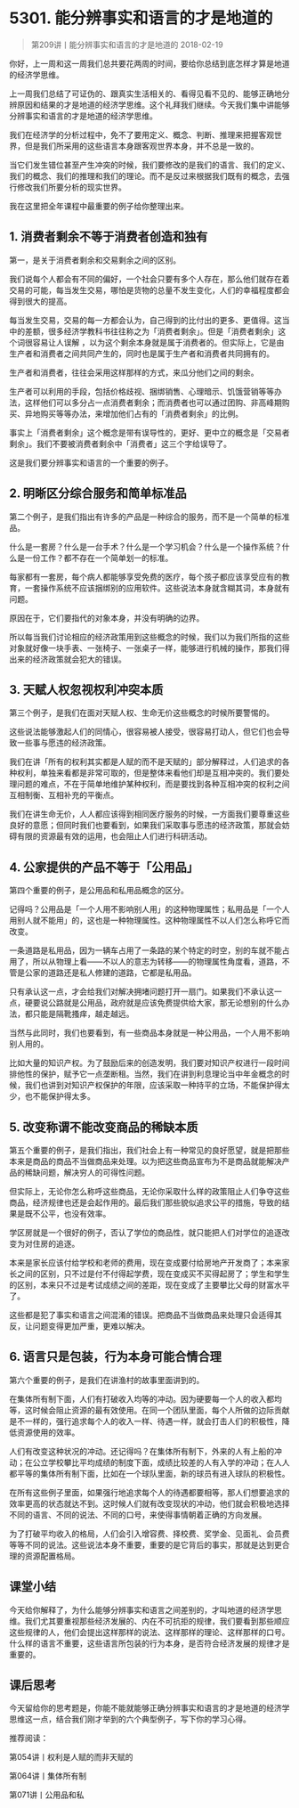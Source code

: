 # 5301. 能分辨事实和语言的才是地道的
> 第209讲丨能分辨事实和语言的才是地道的
2018-02-19

你好，上一周和这一周我们总共要花两周的时间，要给你总结到底怎样才算是地道的经济学思维。

上一周我们总结了可证伪的、跟真实生活相关的、看得见看不见的、能够正确地分辨原因和结果的才是地道的经济学思维。这个礼拜我们继续。今天我们集中讲能够分辨事实和语言的才是地道的经济学思维。

我们在经济学的分析过程中，免不了要用定义、概念、判断、推理来把握客观世界，但是我们所采用的这些语言本身跟客观世界本身，并不总是一致的。

当它们发生错位甚至产生冲突的时候，我们要修改的是我们的语言、我们的定义、我们的概念、我们的推理和我们的理论。而不是反过来根据我们既有的概念，去强行修改我们所要分析的现实世界。

我在这里把全年课程中最重要的例子给你整理出来。

## 1. 消费者剩余不等于消费者创造和独有
第一，是关于消费者剩余和交易剩余之间的区别。

我们说每个人都会有不同的偏好，一个社会只要有多个人存在，那么他们就存在着交易的可能，每当发生交易，哪怕是货物的总量不发生变化，人们的幸福程度都会得到很大的提高。

每当发生交易，交易的每一方都会认为，自己得到的比付出的更多、更值得。这当中的差额，很多经济学教科书往往称之为「消费者剩余」。但是「消费者剩余」这个词很容易让人误解 ，以为这个剩余本身就是属于消费者的。但实际上，它是由生产者和消费者之间共同产生的，同时也是属于生产者和消费者共同拥有的。

生产者和消费者，往往会采用这样那样的方式，来瓜分他们之间的剩余。

生产者可以利用的手段，包括价格歧视、捆绑销售、心理暗示、饥饿营销等等办法，这样他们可以多分占一点消费者剩余；而消费者也可以通过团购、非高峰期购买、异地购买等等办法，来增加他们占有的「消费者剩余」的比例。

事实上「消费者剩余」这个概念是带有误导性的，更好、更中立的概念是「交易者剩余」。我们不要被消费者剩余中「消费者」这三个字给误导了。

这是我们要分辨事实和语言的一个重要的例子。

## 2. 明晰区分综合服务和简单标准品
第二个例子，是我们指出有许多的产品是一种综合的服务，而不是一个简单的标准品。

什么是一套房？什么是一台手术？什么是一个学习机会？什么是一个操作系统？什么是一份工作？都不存在一个简单划一的标准。

每家都有一套房，每个病人都能够享受免费的医疗，每个孩子都应该享受应有的教育，一套操作系统不应该捆绑别的应用软件。这些说法本身就含糊其词，本身就有问题。

原因在于，它们要指代的对象本身，并没有明确的边界。

所以每当我们讨论相应的经济政策用到这些概念的时候，我们以为我们所指的这些对象就好像一块手表、一张椅子、一张桌子一样，能够进行机械的操作，那我们得出来的经济政策就会犯大的错误。

## 3. 天赋人权忽视权利冲突本质
第三个例子，是我们在面对天赋人权、生命无价这些概念的时候所要警惕的。

这些说法能够激起人们的同情心，很容易被人接受，很容易打动人，但它们也会导致一些事与愿违的经济政策。

我们在讲「所有的权利其实都是人赋的而不是天赋的」部分解释过，人们追求的各种权利，单独来看都是非常可取的，但是整体来看他们却是互相冲突的。我们要处理问题的难点，不在于简单地维护某种权利，而是要找到各种互相冲突的权利之间互相制衡、互相补充的平衡点。

我们在讲生命无价，人人都应该得到相同医疗服务的时候，一方面我们要尊重这些良好的意愿；但同时我们也要看到，如果我们采取事与愿违的经济政策，那就会妨碍有限的资源最有效的运用，也会阻止人们进行科研活动。

## 4. 公家提供的产品不等于「公用品」
第四个重要的例子，是公用品和私用品概念的区分。

记得吗？公用品是「一个人用不影响别人用」的这种物理属性；私用品是「一个人用别人就不能用」的，这也是一种物理属性。这种物理属性不以人们怎么称呼它而改变。

一条道路是私用品，因为一辆车占用了一条路的某个特定的时空，别的车就不能占用了，所以从物理上看——不以人的意志为转移——的物理属性角度看，道路，不管是公家的道路还是私人修建的道路，它都是私用品。

只有承认这一点，才会给我们对解决拥堵问题打开一扇门。如果我们不承认这一点，硬要说公路就是公用品，政府就是应该免费提供给大家，那无论想别的什么办法，都只能是隔靴搔痒，越走越远。

当然与此同时，我们也要看到，有一些商品本身就是一种公用品，一个人用不影响别人用的。

比如大量的知识产权。为了鼓励后来的创造发明，我们要对知识产权进行一段时间排他性的保护，赋予它一点垄断租。当然，我们在讲到利息理论当中年金概念的时候，我们也讲到对知识产权保护的年限，应该采取一种持平的立场，不能保护得太少，也不能保护得太多。

## 5. 改变称谓不能改变商品的稀缺本质
第五个重要的例子，是我们指出，我们社会上有一种常见的良好愿望，就是把那些本来是商品的商品不当做商品来处理。以为把这些商品宣布为不是商品就能解决产品的稀缺问题，解决穷人的可得性问题。

但实际上，无论你怎么称呼这些商品，无论你采取什么样的政策阻止人们争夺这些商品，经济规律也还是会起作用的。最后我们那些貌似追求公平的措施，导致的结果是既不公平，也没有效率。

学区房就是一个很好的例子，否认了学位的商品性，就只能把人们对学位的追逐改变为对住房的追逐。

本来是家长应该付给学校和老师的费用，现在变成要付给房地产开发商了；本来家长之间的区别，只不过是付不付得起学费，现在变成买不买得起房了；学生和学生的区别，本来只不过是考试成绩之间的差距，现在变成了主要攀比父母的财富水平了。

这些都是犯了事实和语言之间混淆的错误。把商品不当做商品来处理只会适得其反，让问题变得更加严重，更难以解决。

## 6. 语言只是包装，行为本身可能合情合理
第六个重要的例子，是我们在讲渔村的故事里面讲到的。

在集体所有制下面，人们有打破收入均等的冲动。因为硬要每一个人的收入都均等，这时候会阻止资源的最有效使用。在同一个团队里面，每个人所做的边际贡献是不一样的，强行追求每个人的收入一样、待遇一样，就会打击人们的积极性，降低资源使用的效率。

人们有改变这种状况的冲动。还记得吗？在集体所有制下，外来的人有上船的冲动；在公立学校攀比平均成绩的制度下面，成绩比较差的人有入学的冲动；在人人都平等的集体所有制下面，比如在一个球队里面，新的球员有进入球队的积极性。

在所有这些例子里面，如果强行地追求每个人的待遇都要相等，那人们想要追求的效率更高的状态就达不到。这时候人们就有改变现状的冲动，他们就会积极地选择不同的语言、不同的说法、不同的口号，来使得事情朝着正确的方向发展。

为了打破平均收入的格局，人们会引入增容费、择校费、奖学金、见面礼、会员费等等不同的说法。这些说法本身不重要，重要的是它背后的事实，那就是达到更合理的资源配置格局。

## 课堂小结
今天给你解释了，为什么能够分辨事实和语言之间差别的，才叫地道的经济学思维。我们尤其要重视那些经济发展的、内在不可抗拒的规律，我们要看到那些顺应这些规律的人，他们会提出这样那样的说法、这样那样的理论、这样那样的口号。什么样的语言不重要，这些语言所包装的行为本身，是否符合经济发展的规律才是重要的。

## 课后思考
今天留给你的思考题是，你能不能就能够正确分辨事实和语言的才是地道的经济学思维这一点，结合我们刚才举到的六个典型例子，写下你的学习心得。

推荐阅读：

第054讲丨权利是人赋的而非天赋的

第064讲丨集体所有制

第071讲丨公用品和私


